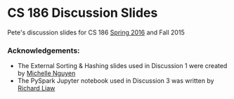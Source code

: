 # CS 186 Discussion Slides

Pete's discussion slides for CS 186 [Spring 2016](https://sites.google.com/site/cs186spring2016/home) and Fall 2015

### Acknowledgements:
- The External Sorting & Hashing slides used in Discussion 1 were created by [Michelle Nguyen](https://github.com/aimichelle/cs186)
- The PySpark Jupyter notebook used in Discussion 3 was written by [Richard Liaw](https://github.com/berkeley-cs186/course-sp16/tree/master/discussion/wk3)
